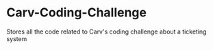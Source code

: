 # Carv-Coding-Challenge
Stores all the code related to Carv's coding challenge about a ticketing system
